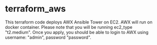 # terraform_aws
This terraform code deploys AWX Ansible Tower on EC2.
AWX will run on docker container.
Please note that you will be running ec2_type "t2.medium".
Once you apply, you should be able to login to AWX using username: "admin", password "password".






